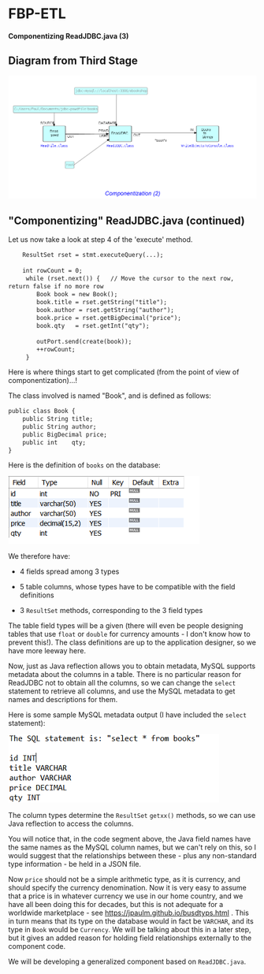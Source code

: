 FBP-ETL
=======

#### Componentizing ReadJDBC.java (3)

## Diagram from Third Stage

![Output of WriteObjectsToConsole.java](https://github.com/jpaulm/fbp-etl/blob/master/src/com/jpaulmorrison/Step10/docs/Step10-2.png "Output of WriteObjectsToConsole")


## "Componentizing" ReadJDBC.java (continued)   
     

Let us now take a look at step 4 of the 'execute' method.
```
    ResultSet rset = stmt.executeQuery(...);
    
    int rowCount = 0;
     while (rset.next()) {   // Move the cursor to the next row, return false if no more row
        Book book = new Book(); 
        book.title = rset.getString("title");
        book.author = rset.getString("author");
        book.price = rset.getBigDecimal("price");  
        book.qty   = rset.getInt("qty");
      
        outPort.send(create(book));
        ++rowCount;
     }
```

Here is where things start to get complicated (from the point of view of componentization)...!  

The class involved is named "Book", and is defined as follows:

```
public class Book {
	public String title;
	public String author;
	public BigDecimal price;
	public int    qty;
}
```

Here is the definition of `books` on the database:

![Column display](https://github.com/jpaulm/fbp-etl/blob/master/src/com/jpaulmorrison/Step12/docs/Step12.png "Column display")

We therefore have:

- 4 fields spread among 3 types

- 5 table columns, whose types have to be compatible with the field definitions

- 3 `ResultSet` methods, corresponding to the 3 field types

The table field types will be a given (there will even be people designing tables that use `float` or `double` for currency amounts - I don't know how to prevent this!).  The class definitions are up to the application designer, so we have more leeway here.

Now, just as Java reflection allows you to obtain metadata, MySQL supports metadata about the columns in a table.  There is no particular reason for ReadJDBC not to obtain all the columns, so we can change the `select` statement to retrieve all columns, and use the MySQL metadata to get names and descriptions for them.

Here is some sample MySQL metadata output (I have included the `select` statement):

![Column metadata](https://github.com/jpaulm/fbp-etl/blob/master/src/com/jpaulmorrison/Step12/docs/Step12-2.png "Column metadata")
 
The column types determine the `ResultSet` `getxx()` methods, so we can use Java reflection to access the columns.

You will notice that, in the code segment above, the Java field names have the same names as the MySQL column names, but we can't rely on this, so I would suggest that the relationships between these - plus any non-standard type information - be held in a JSON file. 

Now `price` should not be a simple arithmetic type, as it is currency, and should specify the currency denomination.  Now it is very easy to assume that a price is in whatever currency we use in our home country, and we have all been doing this for decades, but this is not adequate for a worldwide marketplace - see https://jpaulm.github.io/busdtyps.html .  This in turn means that its type on the database would in fact be `VARCHAR`, and its type in `Book` would be `Currency`.  We will be talking about this in a later step, but it gives an added reason for holding field relationships externally to the component code.  

We will be developing a generalized component based on `ReadJDBC.java`.
                                                                                              


